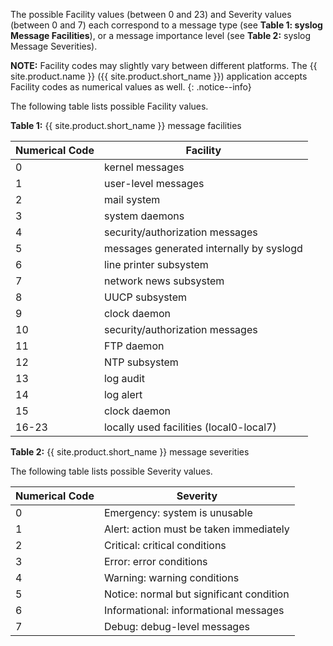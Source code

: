 The possible Facility values (between 0 and 23) and Severity values
(between 0 and 7) each correspond to a message type (see **Table 1: syslog Message Facilities**), or a message importance level (see **Table 2:** syslog Message Severities).

**NOTE:** Facility codes may slightly vary between different platforms. The
{{ site.product.name }} ({{ site.product.short_name }}) application accepts
Facility codes as numerical values as well.
{: .notice--info}

The following table lists possible Facility values.

**Table 1:** {{ site.product.short_name }} message facilities

  |Numerical Code|   Facility|
  |-----------------|--------|
  |0                |kernel messages|
  |1                |user-level messages|
  |2                |mail system|
  |3                |system daemons|
  |4                |security/authorization messages|
  |5                |messages generated internally by syslogd|
  |6                |line printer subsystem|
  |7                |network news subsystem|
  |8                |UUCP subsystem|
  |9                |clock daemon|
  |10               |security/authorization messages|
  |11               |FTP daemon|
  |12               |NTP subsystem|
  |13               |log audit|
  |14               |log alert|
  |15               |clock daemon|
  |16-23            |locally used facilities (local0-local7)|

**Table 2:** {{ site.product.short_name }} message severities

The following table lists possible Severity values.

  |Numerical Code|   Severity|
  |----------------|------------------------------------------|
  |0                |Emergency: system is unusable|
  |1                |Alert: action must be taken immediately|
  |2                |Critical: critical conditions|
  |3                |Error: error conditions|
  |4                |Warning: warning conditions|
  |5                |Notice: normal but significant condition|
  |6                |Informational: informational messages|
  |7                |Debug: debug-level messages|

